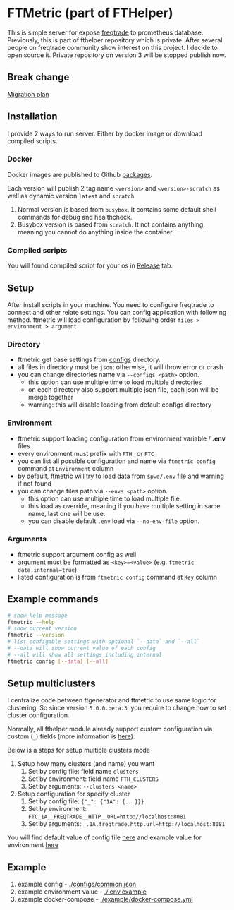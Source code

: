 # FTMetric (part of FTHelper)

This is simple server for expose [freqtrade](https://freqtrade.io) to prometheus database. Previously, this is part of fthelper repository which is private. After several people on freqtrade community show interest on this project. I decide to open source it. Private repository on version 3 will be stopped publish now.

## Break change

[Migration plan](./MIGRATION.md)

## Installation

I provide 2 ways to run server. Either by docker image or download compiled scripts.

### Docker

Docker images are published to Github [packages](https://github.com/kamontat/fthelper/pkgs/container/ftmetric).

Each version will publish 2 tag name `<version>` and `<version>-scratch` as well as dynamic version `latest` and `scratch`.

1. Normal version is based from `busybox`. It contains some default shell commands for debug and healthcheck.
2. Busybox version is based from `scratch`. It not contains anything, meaning you cannot do anything inside the container.

### Compiled scripts

You will found compiled script for your os in [Release](https://github.com/kamontat/fthelper/releases) tab.

## Setup

After install scripts in your machine. You need to configure freqtrade to connect and other relate settings. You can config application with following method. ftmetric will load configuration by following order `files > environment > argument`

### Directory

- ftmetric get base settings from [configs](./configs) directory.
- all files in directory must be `json`; otherwise, it will throw error or crash
- you can change directories name via `--configs <path>` option.
  - this option can use multiple time to load multiple directories
  - on each directory also support multiple json file, each json will be merge together
  - warning: this will disable loading from default configs directory

### Environment

- ftmetric support loading configuration from environment variable / **.env** files
- every environment must prefix with `FTH_` or `FTC_`
- you can list all possible configuration and name via `ftmetric config` command at `Environment` column
- by default, ftmetric will try to load data from `$pwd/.env` file and warning if not found
- you can change files path via `--envs <path>` option.
  - this option can use multiple time to load multiple file.
  - this load as override, meaning if you have multiple setting in same name, last one will be use.
  - you can disable default `.env` load via `--no-env-file` option.

### Arguments

- ftmetric support argument config as well
- argument must be formatted as `<key>=<value>` (e.g. `ftmetric data.internal=true`)
- listed configuration is from `ftmetric config` command at `Key` column

## Example commands

```bash
# show help message
ftmetric --help
# show current version
ftmetric --version
# list configable settings with optional `--data` and `--all`
# --data will show current value of each config
# --all will show all settings including internal
ftmetric config [--data] [--all]
```

## Setup multiclusters

I centralize code between ftgenerator and ftmetric to use same logic for clustering.
So since version `5.0.0.beta.3`, you require to change how to set cluster configuration.

Normally, all fthelper module already support custom configuration via custom (`_`) fields (more information is [here](../shared/configs/README.md)).

Below is a steps for setup multiple clusters mode

1. Setup how many clusters (and name) you want
   1. Set by config file: field name `clusters`
   2. Set by environment: field name `FTH_CLUSTERS`
   3. Set by arguments: `--clusters <name>`
2. Setup configuration for specify cluster
   1. Set by config file: `{"_": {"1A": {...}}}`
   2. Set by environment: `FTC_1A__FREQTRADE__HTTP__URL=http://localhost:8081`
   3. Set by arguments: `_.1A.freqtrade.http.url=http://localhost:8081`

You will find default value of config file [here](./configs/common.json) and example value for environment [here](./.env.default)

## Example

1. example config - [./configs/common.json](./configs/common.json)
2. example environment value - [./.env.example](./.env.example)
3. example docker-compose - [./example/docker-compose.yml](./example/docker-compose.yml)
